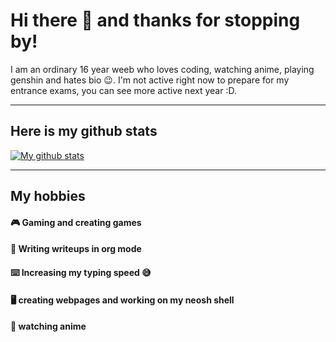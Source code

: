 # Hi there :wave: and thanks for stopping by!
I am an ordinary 16 year weeb who loves coding, watching anime, playing genshin and hates bio :wink:. 
I'm not active right now to prepare for my entrance exams, you can see more active next year :D.
___

## Here is my github stats 

[![My github stats](https://github-readme-stats.vercel.app/api?username=NeoDrags&theme=react&show_icons=true)](https://github.com/anuraghazra/github-readme-stats)
____

## My hobbies

#### :video_game: Gaming and creating games 
#### :notebook_with_decorative_cover: Writing writeups in org mode  
#### :keyboard: Increasing my typing speed :sweat_smile:
#### :desktop_computer: creating webpages and working on my neosh shell
#### 🎥 watching anime
